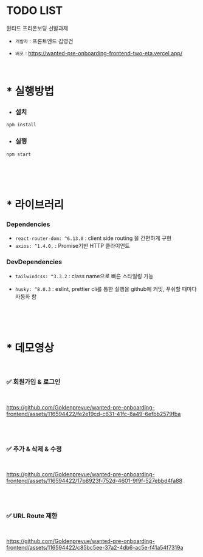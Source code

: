 # TODO LIST

원티드 프리온보딩 선발과제

- `개발자` :  프론트엔드 김영건


- `배포` : https://wanted-pre-onboarding-frontend-two-eta.vercel.app/

</br>


# * 실행방법

- ### 설치

```
npm install
```

- ### 실행

```
npm start
```

</br>
</br>
</br>

# * 라이브러리
### Dependencies
- `react-router-dom: ^6.13.0` : client side routing 을 간편하게 구현
- `axios: ^1.4.0,` : Promise기반 HTTP 클라이언트

### DevDependencies
- `tailwindcss: ^3.3.2` : class name으로 빠른 스타일링 가능
- `husky: ^8.0.3` : eslint, prettier cli를 통한 실행을 github에 커밋, 푸쉬할 때마다 자동화 함

  <br/> <br/> <br/>

# * 데모영상
</br>

### ✅ 회원가입 & 로그인


</br>




https://github.com/Goldenprevue/wanted-pre-onboarding-frontend/assets/116594422/fe2e19cd-c631-41fc-8a49-6efbb2579fba


</br>
</br>

### ✅ 추가 & 삭제 & 수정

</br>




https://github.com/Goldenprevue/wanted-pre-onboarding-frontend/assets/116594422/17b8923f-752d-4601-9f9f-527ebbd4fa88






</br>
</br>

### ✅ URL Route 제한

</br>




https://github.com/Goldenprevue/wanted-pre-onboarding-frontend/assets/116594422/c85bc5ee-37a2-4db6-ac5e-f41a54f7319a




